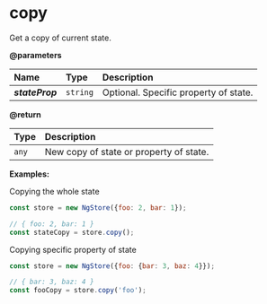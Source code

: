 # copy

Get a copy of current state.

**@parameters**

| Name | Type | Description |
| :--- | :--- | :--- |
| _**stateProp**_ | `string` | Optional. Specific property of state. |

**@return**

| Type | Description |
| :--- | :--- |
| `any` | New copy of state or property of state. |

**Examples:**

Copying the whole state

```javascript
const store = new NgStore({foo: 2, bar: 1});

// { foo: 2, bar: 1 }
const stateCopy = store.copy();
```

Copying specific property of state

```javascript
const store = new NgStore({foo: {bar: 3, baz: 4}});

// { bar: 3, baz: 4 }
const fooCopy = store.copy('foo');
```



